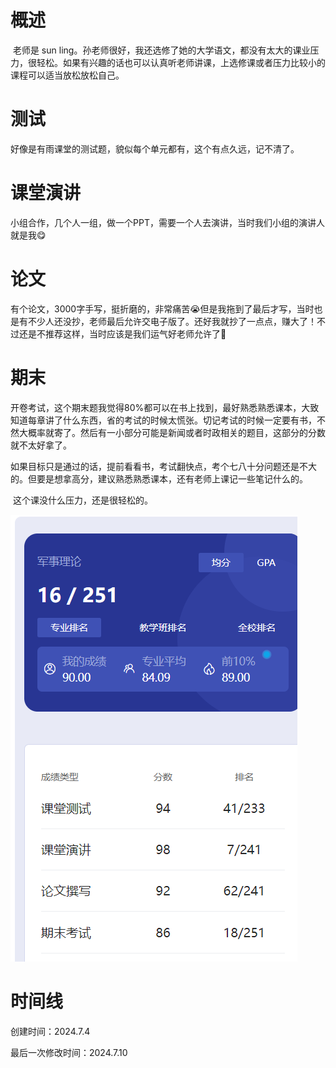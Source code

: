 # 概述

​	老师是 sun ling。孙老师很好，我还选修了她的大学语文，都没有太大的课业压力，很轻松。如果有兴趣的话也可以认真听老师讲课，上选修课或者压力比较小的课程可以适当放松放松自己。

# 测试

​	好像是有雨课堂的测试题，貌似每个单元都有，这个有点久远，记不清了。

# 课堂演讲

​	小组合作，几个人一组，做一个PPT，需要一个人去演讲，当时我们小组的演讲人就是我😋

# 论文

​	有个论文，3000字手写，挺折磨的，非常痛苦😭但是我拖到了最后才写，当时也是有不少人还没抄，老师最后允许交电子版了。还好我就抄了一点点，赚大了！不过还是不推荐这样，当时应该是我们运气好老师允许了🤣

# 期末

​	开卷考试，这个期末题我觉得80%都可以在书上找到，最好熟悉熟悉课本，大致知道每章讲了什么东西，省的考试的时候太慌张。切记考试的时候一定要有书，不然大概率就寄了。然后有一小部分可能是新闻或者时政相关的题目，这部分的分数就不太好拿了。

​	如果目标只是通过的话，提前看看书，考试翻快点，考个七八十分问题还是不大的。但要是想拿高分，建议熟悉熟悉课本，还有老师上课记一些笔记什么的。

​	这个课没什么压力，还是很轻松的。

![image-20240704113916205](军事理论-assets/image-20240704113916205.png)

# 时间线

创建时间：2024.7.4

最后一次修改时间：2024.7.10